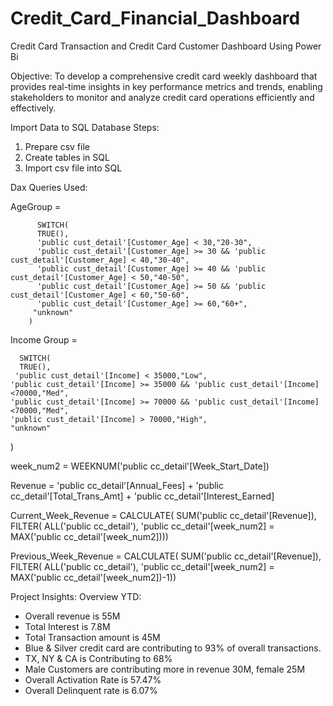 # Credit_Card_Financial_Dashboard
Credit Card Transaction  and Credit Card Customer Dashboard Using Power Bi

Objective: To develop a comprehensive credit card weekly dashboard that provides real-time insights in key performance metrics and trends, enabling stakeholders to monitor and analyze credit card operations efficiently and effectively.

Import Data to SQL Database
Steps:
1) Prepare csv file
2) Create tables in SQL
3) Import csv file into SQL

Dax Queries Used:

AgeGroup = 

          SWITCH(
          TRUE(),
          'public cust_detail'[Customer_Age] < 30,"20-30",
          'public cust_detail'[Customer_Age] >= 30 && 'public cust_detail'[Customer_Age] < 40,"30-40",
          'public cust_detail'[Customer_Age] >= 40 && 'public cust_detail'[Customer_Age] < 50,"40-50",
          'public cust_detail'[Customer_Age] >= 50 && 'public cust_detail'[Customer_Age] < 60,"50-60",
          'public cust_detail'[Customer_Age] >= 60,"60+",
         "unknown"
        )

Income Group = 

      SWITCH(
      TRUE(),
     'public cust_detail'[Income] < 35000,"Low",
    'public cust_detail'[Income] >= 35000 && 'public cust_detail'[Income] <70000,"Med",
    'public cust_detail'[Income] >= 70000 && 'public cust_detail'[Income] <70000,"Med",
    'public cust_detail'[Income] > 70000,"High",
    "unknown"
)


week_num2 = WEEKNUM('public cc_detail'[Week_Start_Date])

Revenue = 'public cc_detail'[Annual_Fees] + 'public cc_detail'[Total_Trans_Amt] + 'public cc_detail'[Interest_Earned]


Current_Week_Revenue = CALCULATE(
    SUM('public cc_detail'[Revenue]),
    FILTER(
        ALL('public cc_detail'),
        'public cc_detail'[week_num2] = MAX('public cc_detail'[week_num2])))



Previous_Week_Revenue = CALCULATE(
    SUM('public cc_detail'[Revenue]),
    FILTER(
        ALL('public cc_detail'),
        'public cc_detail'[week_num2] = MAX('public cc_detail'[week_num2])-1))


Project Insights:
Overview YTD:
- Overall revenue is 55M
- Total Interest is 7.8M
- Total Transaction amount is 45M
- Blue & Silver credit card are contributing to 93% of overall transactions.
- TX, NY & CA is Contributing to 68%
- Male Customers are contributing more in revenue 30M, female 25M
- Overall Activation Rate is 57.47%
- Overall Delinquent rate is 6.07% 







